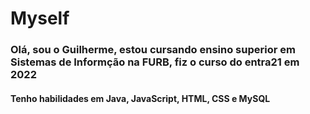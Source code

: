 <h1> Myself </h1>

<h3>Olá, sou o Guilherme, estou cursando ensino superior em Sistemas de Informção na FURB, fiz o curso do entra21 em 2022</h3> </n>
<h4>Tenho habilidades em Java, JavaScript, HTML, CSS e MySQL </h4>



